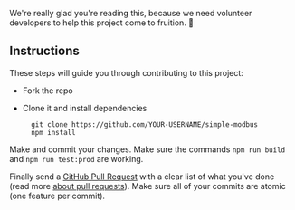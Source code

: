 We're really glad you're reading this, because we need volunteer developers to help this project come to fruition. 👏

## Instructions

These steps will guide you through contributing to this project:

- Fork the repo
- Clone it and install dependencies

		git clone https://github.com/YOUR-USERNAME/simple-modbus
		npm install

Make and commit your changes. Make sure the commands `npm run build` and `npm run test:prod` are working.

Finally send a [GitHub Pull Request](https://github.com/lukel99/simple-modbus/compare?expand=1) with a clear list of what you've done (read more [about pull requests](https://help.github.com/articles/about-pull-requests/)). Make sure all of your commits are atomic (one feature per commit).
